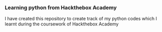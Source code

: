 ### Learning python from Hackthebox Academy
I have created this repository to create track of my python codes which I learnt during the coursework of Hackthebox Academy
